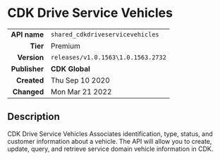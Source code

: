 # CDK Drive Service Vehicles
| | |
|-:|-|
|**API name**|`shared_cdkdriveservicevehicles`|
|**Tier**|Premium|
|**Version**|`releases/v1.0.1563\1.0.1563.2732`|
|**Publisher**|**CDK Global**|
|**Created**|Thu Sep 10 2020|
|**Changed**|Mon Mar 21 2022|

## Description
CDK Drive Service Vehicles Associates identification, type, status, and customer information about a vehicle. The API will allow you to create, update, query, and retrieve service domain vehicle information in CDK.
